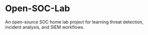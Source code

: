 # Open-SOC-Lab
 An open-source SOC home lab project for learning threat detection, incident analysis, and SIEM workflows.
